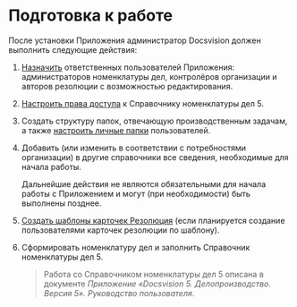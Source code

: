 # Подготовка к работе

После установки Приложения администратор Docsvision должен выполнить следующие действия:

1. [Назначить](Settings_Security_Reference_Employees.md) ответственных пользователей Приложения: администраторов номенклатуры дел, контролёров организации и авторов резолюции с возможностью редактирования.

2. [Настроить права доступа](Security_Configuration_on_Nomenclature_Cases.md) к Справочнику номенклатуры дел 5.

3. Создать структуру папок, отвечающую производственным задачам, а также [настроить личные папки](Setup_Folder_Tree.md) пользователей.

4. Добавить (или изменить в соответствии с потребностями организации) в другие справочники все сведения, необходимые для начала работы. 

   Дальнейшие действия не являются обязательными для начала работы с Приложением и могут (при необходимости) быть выполнены позднее. 

5. [Создать шаблоны карточек Резолюция](Configuration_Template.md) (если планируется создание пользователями карточек резолюции по шаблону).

6. Сформировать номенклатуру дел и заполнить Справочник номенклатуры дел 5.

   > Работа со Справочником номенклатуры дел 5 описана в документе *Приложение «Docsvision 5. Делопроизводство. Версия 5». Руководство пользователя*.